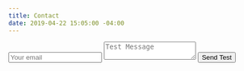 ```yaml
---
title: Contact
date: 2019-04-22 15:05:00 -04:00
---
```


<form method="POST" action="https://formspree.io/YOUREMAILHERE">
  <input type="email" name="email" placeholder="Your email">
  <textarea name="message" placeholder="Test Message"></textarea>
  <button type="submit">Send Test</button>
</form>